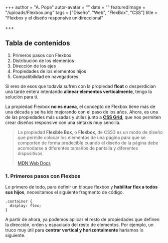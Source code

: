 +++
author = "A. Pope"
autor-avatar = ""
date = ""
featuredImage = "/uploads/Flexbox.png"
tags = ["Diseño", "Web", "FlexBox", "CSS"]
title = "Flexbox y el diseño responsive unidireccional"

+++
## **Tabla de contenidos**

1. Primeros pasos con Flexbox
2. Distribución de los elementos
3. Dirección de los ejes
4. Propiedades de los elementos hijos
5. Compatibilidad en navegadores

Si eres de esos que todavía sufren con la propiedad **float** o desperdician una tarde entera intentando **alinear elementos verticalmente**, tengo la solución para ti.

La propiedad Flexbox **no es nueva**, el concepto de Flexbox tiene más de una década y se ha ido mejorando con el paso de los años. Ahora, es una de las propiedades más usadas y útiles junto a [**CSS Grid**](https://www.inarvis.com/blog/css-guia-definitiva/#css-grid), que nos permiten crear diseños responsive con una sintaxis muy sencilla.

> La propiedad **Flexible Box**, o **Flexbox**, de CSS3 es un modo de diseño que permite colocar los elementos de una página para que se comporten de forma predecible cuando el diseño de la página debe acomodarse a diferentes tamaños de pantalla y diferentes dispositivos.
>
> [MDN Web Docs](https://developer.mozilla.org/es/docs/Web/CSS/CSS_Flexible_Box_Layout/Usando_las_cajas_flexibles_CSS)

### **1. Primeros pasos con Flexbox**

Lo primero de todo, para definir un bloque flexbox y **habilitar flex a todos sus hijos**, necesitamos el siguiente fragmento de código.

    .container {
      display: flex;
    }

A partir de ahora, ya podemos aplicar el resto de propiedades que definen la dirección, orden y espaciado del resto de elementos. Por ejemplo, un truco muy útil para **centrar vertical y horizontalmente** haríamos lo siguiente.